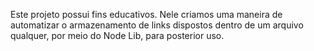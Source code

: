 Este projeto possui fins educativos. Nele criamos uma maneira de automatizar o armazenamento de links dispostos dentro de um arquivo qualquer, por meio do Node Lib, para posterior uso.
